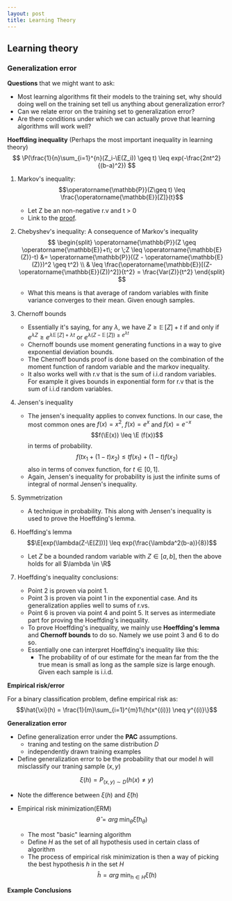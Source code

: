 ```yaml
---
layout: post
title: Learning Theory
---
```



$\newcommand{\E}{\operatorname{\mathbb{E}}}$
$\newcommand{\P}{\operatorname{\mathbb{P}}}$
$\newcommand{\R}{\operatorname{\mathbb{R}}}$

## Learning theory
### Generalization error
**Questions** that we might want to ask:
- Most learning algorithms fit their models to the training set, why should doing well on the training set tell us anything about generalization error?
- Can we relate error on the training set to generalization error?
- Are there conditions under which we can actually prove that learning algorithms will work well?

**Hoeffding inequality** (Perhaps the most important inequality in learning theory)
$$
\P(\frac{1}{n}\sum_{i=1}^{n}(Z_i-\E(Z_i)) \geq t) \leq exp(-\frac{2nt^2}{(b-a)^2})
$$

1. Markov's inequality:
$$\operatorname{\mathbb{P}}(Z\geq t) \leq \frac{\operatorname{\mathbb{E}}[Z]}{t}$$
    * Let Z be an non-negative r.v and t > 0
    * Link to the [proof](http://cs229.stanford.edu/extra-notes/hoeffding.pdf).

2. Chebyshev's inequality: A consequence of Markov's inequality
$$
\begin{split}
\operatorname{\mathbb{P}}(Z \geq \operatorname{\mathbb{E}}+t\; or \;Z \leq \operatorname{\mathbb{E}(Z)}-t) &= \operatorname{\mathbb{P}}((Z - \operatorname{\mathbb{E}(Z)})^2 \geq t^2) \\
& \leq \frac{\operatorname{\mathbb{E}}[(Z-\operatorname{\mathbb{E}}(Z))^2]}{t^2} = \frac{Var(Z)}{t^2}
\end{split}
$$
    * What this means is that average of random variables with finite variance converges to their mean. Given enough samples.
3. Chernoff bounds
    * Essentially it's saying, for any $\lambda$, we have $Z \geq \operatorname{\mathbb{E}}[Z] + t$ if and only if $e^{\lambda Z} \geq e^{\lambda \operatorname{\mathbb{E}}[Z] + \lambda t}$ or $e^{\lambda (Z-\operatorname{\mathbb{E}}[Z]) \geq e^{\lambda t}}$
    * Chernoff bounds use moment generating functions in a way to give exponential deviation bounds.
    * The Chernoff bounds proof is done based on the combination of the moment function of random variable and the markov inequality. 
    * It also works well with r.v that is the sum of i.i.d random variables. For example it gives bounds in exponential form for r.v that is the sum of i.i.d random variables. 
4. Jensen's inequality
    * The jensen's inequality applies to convex functions. In our case, the most common ones are $f(x) = x^2$, $f(x) = e^x$ and $f(x) = e^{-x}$
$$f(\E(x)) \leq \E (f(x))$$
in terms of probability.
$$f(tx_1 + (1-t)x_2) \leq tf(x_1) + (1-t)f(x_2)$$
also in terms of convex function, for $t \in [0,1]$.
    * Again, Jensen's inequality for probability is just the infinite sums of integral of normal Jensen's inequality. 
5. Symmetrization
    * A technique in probability. This along with Jensen's inequality is used to prove the Hoeffding's lemma.
6. Hoeffding's lemma
$$\E[exp(\lambda(Z-\E[Z]))] \leq exp(\frac{\lambda^2(b-a)}{8})$$
    * Let $Z$ be a bounded random variable with $Z \in [a,b]$, then the above holds for all $\lambda \in \R$

7. Hoeffding's inequality conclusions:
    - Point 2 is proven via point 1.
    - Point 3 is proven via point 1 in the exponential case. And its generalization applies well to sums of r.vs.
    - Point 6 is proven via point 4 and point 5. It serves as intermediate part for proving the Hoeffding's inequality.
    - To prove Hoeffding's inequality, we mainly use **Hoeffding's lemma** and **Chernoff bounds** to do so. Namely we use point 3 and 6 to do so.
    - Essentially one can interpret Hoeffding's inequality like this: 
        * The probability of of our estimate for the mean far from the the true mean is small as long as the sample size is large enough. Given each sample is i.i.d. 

**Empirical risk/error**

For a binary classification problem, define empirical risk as:
$$\hat{\xi}(h) = \frac{1}{m}\sum_{i=1}^{m}1\{h(x^{(i)}) \neq y^{(i)}\}$$

**Generalization error**

- Define generalization error under the **PAC** assumptions.
    - traning and testing on the same distribution $D$
    - independently drawn training examples
- Define generalization error to be the probability that our model $h$ will misclassify our traning sample $(x,y)$

$$\xi(h) = P_{(x,y)\sim D}(h(x) \neq y)$$

- Note the difference between $\xi(h)$ and $\hat{\xi}(h)$

- Empirical risk minimization(ERM)
$$\hat{\theta} = arg\; \min_{\theta}\hat{\xi}(h_{\theta})$$
    - The most "basic" learning algorithm
    - Define $H$ as the set of all hypothesis used in certain class of algorithm
    - The process of empirical risk minimization is then a way of picking the best hypothesis $h$ in the set $H$
$$\hat{h} = arg\; \min_{h\in H}\hat{\xi}(h)$$

**Example**
**Conclusions**